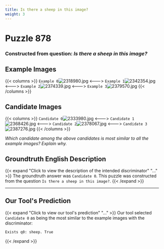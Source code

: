 ```yaml
---
title: Is there a sheep in this image?
weight: 3
---
```


# Puzzle 878
### Constructed from question: _Is there a sheep in this image?_


## Example Images
{{< columns >}}
`Example 0`![2318980.jpg](/gqa_images/2318980.jpg)
<--->
`Example 1`![2342354.jpg](/gqa_images/2342354.jpg)
<--->
`Example 2`![2374339.jpg](/gqa_images/2374339.jpg)
<--->
`Example 3`![2379570.jpg](/gqa_images/2379570.jpg)
{{< /columns >}}

## Candidate Images
{{< columns >}}
`Candidate 0`![2333980.jpg](/gqa_images/2333980.jpg)
<--->
`Candidate 1`![2368426.jpg](/gqa_images/2368426.jpg)
<--->
`Candidate 2`![2378067.jpg](/gqa_images/2378067.jpg)
<--->
`Candidate 3`![2387276.jpg](/gqa_images/2387276.jpg)
{{< /columns >}}

*Which candidate among the above candidates is most similar to all the example images? Explain why.*

## Groundtruth English Description

{{< expand "Click to view the description of the intended discriminator" "..." >}}
The groundtruth answer was `Candidate 0`. This puzzle was constructed from the question `Is there a sheep in this image?`.
{{< /expand >}}

---

## Our Tool's Prediction

{{< expand "Click to view our tool's prediction" "..." >}}
Our tool selected `Candidate 0` as being the most similar to the example images with the discriminator:
```plaintext
Exists q0: sheep. True
```
{{< /expand >}}
